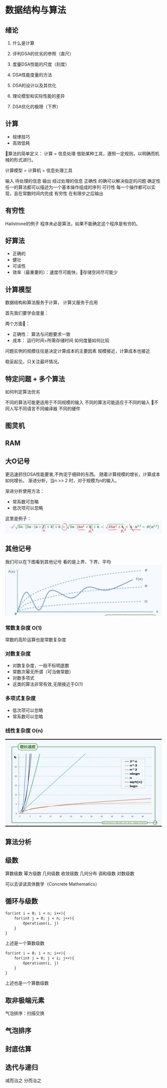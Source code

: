 # 数据结构与算法

## 绪论

1. 什么是计算
2. 评判DSA的优劣的参照（直尺）
3. 度量DSA性能的尺度（刻度）
4. DSA性能度量的方法
5. DSA的设计以及其优化

1. 理论模型和实际性能的差异
2. DSA优化的极限（下界）

## 计算

* 规律技巧
* 高效低耗

算法的简单定义：
计算 = 信息处理
借助某种工具，遵照一定规则，以明确而机械的形式进行。

计算模型 = 计算机 = 信息处理工具

输入    待处理的信息
输出    经过处理的信息
正确性  的确可以解决指定的问题
确定性  任一的算法都可以描述为一个基本操作组成的序列
可行性  每一个操作都可以实现，且在常数时间内完成
有穷性  在有限步之后输出

## 有穷性

Hailstrone的例子
程序未必是算法，如果不能确定这个程序是有穷的。

## 好算法

* 正确的
* 健壮
* 可读性
* 效率（最重要的）：速度尽可能快，存储空间尽可能少


## 计算模型

数据结构和算法服务于计算，
计算又服务于应用

首先我们要学会度量：

两个方面：
* 正确性：
算法与问题要求一致
* 成本：
运行时间+所需存储时间
如何度量如何比较

问题实例的规模往往是决定计算成本的主要因素
规模接近，计算成本也接近

稳妥起见，只关注最坏情况。

## 特定问题 + 多个算法

如何判定算法优劣

不同的算法可能更适用于不同规模的输入
不同的算法可能适应于不同的输入
不同人写不同语言不同编译器
不同的硬件

## 图灵机  

## RAM

## 大O记号

更迅速抓住DSA性能要害,不拘泥于细碎的东西。
随着计算规模的增长，计算成本如何增长。
渐进分析，当n >> 2 时，对于规模为n的输入。

渐进分析使用方法：

* 常系数可忽略
* 低次项可以忽略

这里是例子：
![例子](2018-12-09-01-15-52.png)

## 其他记号

我们可以在下图看到其他记号
看的是上界、下界、平均
![其他记号](2018-12-09-01-20-42.png)

### 常数复杂度 O(1)

常数的高阶运算也是常数复杂度

### 对数复杂度

* 对数复杂度，一般不标明底数
* 常数次幂无所谓（可当做常数）
* 对数多项式
* 这类的算法非常有效,无限接近于O(1)

### 多项式复杂度

* 低次项可以忽略
* 常系数可以忽略

### 线性复杂度 O(n)

![增长速度](2018-12-09-14-37-30.png)

## 算法分析

## 级数

算数级数
幂方级数
几何级数
收敛级数
几何分布
调和级数
对数级数

可以去读读具体数学（Concrete Mathematics）

## 循环与级数

```(C++)
for(int i = 0; i < n; i++){
    for(int j = 0; j < n; j++){
        Operatiuon(i, j)
    }
}
```

上述是一个算数级数

```(C++)
for(int i = 0; i < n; i++){
    for(int j = 0; j < i; j++){
        Operatiuon(i, j)
    }
}
```

上述也是一个算数级数

## 取非极端元素

气泡排序：扫描交换

## 气泡排序

## 封底估算

## 迭代与递归

 减而治之
 分而治之